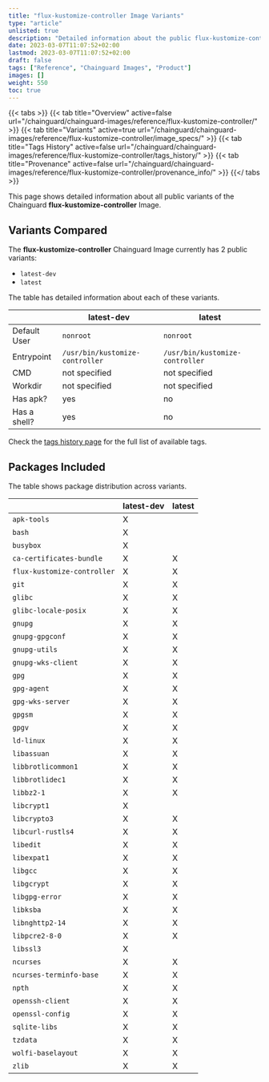 ```yaml
---
title: "flux-kustomize-controller Image Variants"
type: "article"
unlisted: true
description: "Detailed information about the public flux-kustomize-controller Chainguard Image variants"
date: 2023-03-07T11:07:52+02:00
lastmod: 2023-03-07T11:07:52+02:00
draft: false
tags: ["Reference", "Chainguard Images", "Product"]
images: []
weight: 550
toc: true
---
```


{{< tabs >}}
{{< tab title="Overview" active=false url="/chainguard/chainguard-images/reference/flux-kustomize-controller/" >}}
{{< tab title="Variants" active=true url="/chainguard/chainguard-images/reference/flux-kustomize-controller/image_specs/" >}}
{{< tab title="Tags History" active=false url="/chainguard/chainguard-images/reference/flux-kustomize-controller/tags_history/" >}}
{{< tab title="Provenance" active=false url="/chainguard/chainguard-images/reference/flux-kustomize-controller/provenance_info/" >}}
{{</ tabs >}}

This page shows detailed information about all public variants of the Chainguard **flux-kustomize-controller** Image.

## Variants Compared
The **flux-kustomize-controller** Chainguard Image currently has 2 public variants: 

- `latest-dev`
- `latest`

The table has detailed information about each of these variants.

|              | latest-dev                      | latest                          |
|--------------|---------------------------------|---------------------------------|
| Default User | `nonroot`                       | `nonroot`                       |
| Entrypoint   | `/usr/bin/kustomize-controller` | `/usr/bin/kustomize-controller` |
| CMD          | not specified                   | not specified                   |
| Workdir      | not specified                   | not specified                   |
| Has apk?     | yes                             | no                              |
| Has a shell? | yes                             | no                              |

Check the [tags history page](/chainguard/chainguard-images/reference/flux-kustomize-controller/tags_history/) for the full list of available tags.

## Packages Included
The table shows package distribution across variants.

|                             | latest-dev | latest |
|-----------------------------|------------|--------|
| `apk-tools`                 | X          |        |
| `bash`                      | X          |        |
| `busybox`                   | X          |        |
| `ca-certificates-bundle`    | X          | X      |
| `flux-kustomize-controller` | X          | X      |
| `git`                       | X          | X      |
| `glibc`                     | X          | X      |
| `glibc-locale-posix`        | X          | X      |
| `gnupg`                     | X          | X      |
| `gnupg-gpgconf`             | X          | X      |
| `gnupg-utils`               | X          | X      |
| `gnupg-wks-client`          | X          | X      |
| `gpg`                       | X          | X      |
| `gpg-agent`                 | X          | X      |
| `gpg-wks-server`            | X          | X      |
| `gpgsm`                     | X          | X      |
| `gpgv`                      | X          | X      |
| `ld-linux`                  | X          | X      |
| `libassuan`                 | X          | X      |
| `libbrotlicommon1`          | X          | X      |
| `libbrotlidec1`             | X          | X      |
| `libbz2-1`                  | X          | X      |
| `libcrypt1`                 | X          |        |
| `libcrypto3`                | X          | X      |
| `libcurl-rustls4`           | X          | X      |
| `libedit`                   | X          | X      |
| `libexpat1`                 | X          | X      |
| `libgcc`                    | X          | X      |
| `libgcrypt`                 | X          | X      |
| `libgpg-error`              | X          | X      |
| `libksba`                   | X          | X      |
| `libnghttp2-14`             | X          | X      |
| `libpcre2-8-0`              | X          | X      |
| `libssl3`                   | X          |        |
| `ncurses`                   | X          | X      |
| `ncurses-terminfo-base`     | X          | X      |
| `npth`                      | X          | X      |
| `openssh-client`            | X          | X      |
| `openssl-config`            | X          | X      |
| `sqlite-libs`               | X          | X      |
| `tzdata`                    | X          | X      |
| `wolfi-baselayout`          | X          | X      |
| `zlib`                      | X          | X      |


